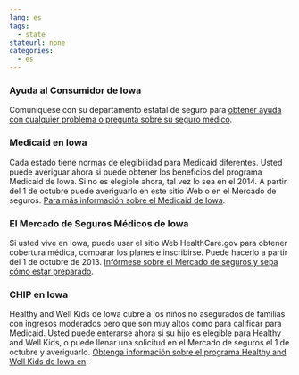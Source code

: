 ```yaml
--- 
lang: es 
tags: 
  - state
stateurl: none 
categories: 
  - es
--- 
```


### Ayuda al Consumidor de Iowa

Comuníquese con su departamento estatal de seguro para [obtener ayuda con cualquier problema o pregunta sobre su seguro médico](http://insuranceca.iowa.gov/). 

### Medicaid en Iowa

Cada estado tiene normas  de elegibilidad para Medicaid diferentes.  Usted puede averiguar ahora si puede obtener los beneficios del programa Medicaid de Iowa. Si no es elegible ahora, tal vez lo sea en el 2014. A partir del 1 de octubre puede averiguarlo en este sitio Web o en el Mercado de seguros. [Para más información sobre el Medicaid de Iowa](http://www.ime.state.ia.us/Members/WhoReceivesMedicaid.html). 

###  El Mercado de Seguros Médicos de Iowa

Si usted vive en Iowa, puede usar el sitio Web HealthCare.gov para obtener cobertura médica, comparar los planes e inscribirse. Puede hacerlo a partir del 1 de octubre de 2013. [Infórmese sobre el Mercado de seguros y sepa cómo estar preparado](/es/how-can-i-get-ready-to-enroll-in-the-marketplace). 

### CHIP en Iowa

Healthy and Well Kids de Iowa cubre a los niños no asegurados de familias con ingresos moderados pero que son muy altos como para calificar para Medicaid. Usted puede enterarse ahora si su hijo es elegible para Healthy and Well Kids, o puede llenar una solicitud en el Mercado de seguros el 1 de octubre y averiguarlo. [Obtenga información sobre el programa Healthy and Well Kids de Iowa en](http://www.hawk-i.org/en_US/index.html).

